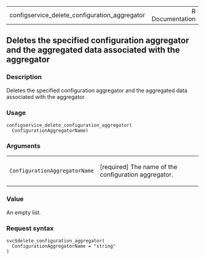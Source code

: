 <table style="width: 100%;">
<tbody>
<tr class="odd">
<td>configservice_delete_configuration_aggregator</td>
<td style="text-align: right;">R Documentation</td>
</tr>
</tbody>
</table>

## Deletes the specified configuration aggregator and the aggregated data associated with the aggregator

### Description

Deletes the specified configuration aggregator and the aggregated data
associated with the aggregator.

### Usage

    configservice_delete_configuration_aggregator(
      ConfigurationAggregatorName)

### Arguments

<table>
<colgroup>
<col style="width: 35%" />
<col style="width: 65%" />
</colgroup>
<tbody>
<tr class="odd">
<td><code
id="configservice_delete_configuration_aggregator_:_ConfigurationAggregatorName">ConfigurationAggregatorName</code></td>
<td><p>[required] The name of the configuration aggregator.</p></td>
</tr>
</tbody>
</table>

### Value

An empty list.

### Request syntax

    svc$delete_configuration_aggregator(
      ConfigurationAggregatorName = "string"
    )
